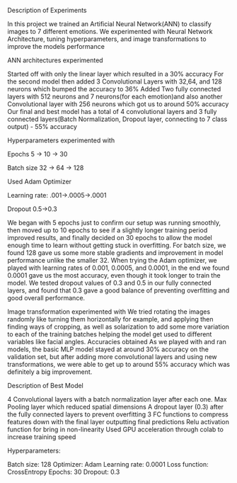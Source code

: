 Description of Experiments


In this project we trained an Artificial Neural Network(ANN) to classify images to 7 different emotions. We experimented with Neural Network Architecture, tuning hyperparameters, and image transformations to improve the models performance


ANN architectures experimented

Started off with only the linear layer which resulted in a 30% accuracy
For the second model then added 3 Convolutional Layers with 32,64, and 128 neurons which bumped the accuracy to 36%
Added Two fully connected layers with 512 neurons and 7 neurons(for each emotion)and also another Convolutional layer with 256 neurons which got us to around 50% accuracy
Our final and best model has a total of 4 convolutional layers and 3 fully connected layers(Batch Normalization, Dropout layer, connecting to 7 class output) - 55% accuracy



Hyperparameters experimented with

Epochs 5 -> 10 -> 30

Batch size 32 -> 64 -> 128

Used Adam Optimizer

Learning rate:  .001->.0005->.0001

Dropout 0.5->0.3



We began with 5 epochs just to confirm our setup was running smoothly, then moved up to 10 epochs to see if a slightly longer training period improved results, and finally decided on 30 epochs to allow the model enough time to learn without getting stuck in overfitting. For batch size, we found 128 gave us some more stable gradients and improvement in model performance unlike the smaller 32.
When trying the Adam optimizer, we played with learning rates of 0.001, 0.0005, and 0.0001, in the end we found 0.0001 gave us the most accuracy, even though it took longer to train the model. We tested dropout values of 0.3 and 0.5 in our fully connected layers, and found that 0.3 gave a good balance of preventing overfitting and good overall performance.

Image transformation experimented with
We tried rotating the images randomly like turning them horizontally for example, and applying then finding ways of cropping, as well as solarization to add some more variation to each of the training batches helping the model get used to different variables like facial angles.
Accuracies obtained
As we played with and ran models, the basic MLP model stayed at around 30% accuracy on the validation set, but after adding more convolutional layers and using new transformations, we were able to get up to around 55% accuracy which was definitely a big improvement.


Description of Best Model


4 Convolutional layers with a batch normalization layer after each one. 
Max Pooling layer which reduced spatial dimensions
A dropout layer (0.3) after the fully connected layers to prevent overfitting
3 FC functions to compress features down with the final layer outputting final predictions
Relu activation function for bring in non-linearity
Used GPU acceleration through colab to increase training speed

Hyperparameters:

Batch size: 128
Optimizer: Adam
Learning rate: 0.0001
Loss function: CrossEntropy
Epochs: 30
Dropout: 0.3










